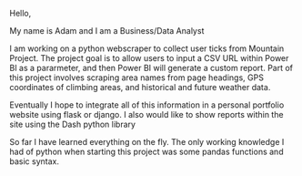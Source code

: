 Hello, 

My name is Adam and I am a Business/Data Analyst

I am working on a python webscraper to collect user ticks from Mountain Project. 
The project goal is to allow users to input a CSV URL within Power BI as a pararmeter, and then Power BI will generate a custom report.
Part of this project involves scraping area names from page headings, GPS coordinates of climbing areas, and historical and future weather data.

Eventually I hope to integrate all of this information in a personal portfolio website using flask or django.
I also would like to show reports within the site using the Dash python library

So far I have learned everything on the fly. The only working knowledge I had of python when starting this project was some pandas functions and basic syntax.

